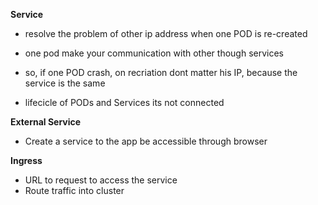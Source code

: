 **Service**
- resolve the problem of other ip address when one POD is re-created

- one pod make your communication with other though services

- so, if one POD crash, on recriation dont matter his IP, because the service is the same

- lifecicle of PODs and Services its not connected

**External Service**
- Create a service to the app be accessible through browser

**Ingress**
- URL to request to access the service
- Route traffic into cluster